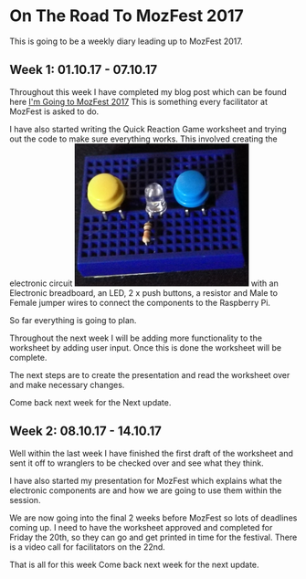# On The Road To MozFest 2017

This is going to be a weekly diary leading up to MozFest 2017.

## Week 1: 01.10.17 - 07.10.17

Throughout this week I have completed my blog post which can be found here [I'm Going to MozFest 2017](http://www.raspikidd.com/i-going-mozfest-2017) This is something every facilitator at MozFest is asked to do.

I have also started writing the Quick Reaction Game worksheet and trying out the code to make sure everything works. This involved creating the electronic circuit ![Electronic circuit](Images/QuickReaction.png) with an Electronic breadboard, an LED, 2 x push buttons, a resistor and Male to Female jumper wires to connect the components to the Raspberry Pi.

So far everything is going to plan.

Throughout the next week I will be adding more functionality to the worksheet by adding user input. Once this is done the worksheet will be complete.

The next steps are to create the presentation and read the worksheet over and make necessary changes.

Come back next week for the Next update.


## Week 2: 08.10.17 - 14.10.17
Well within the last week I have finished the first draft of the worksheet and sent it off to wranglers to be checked over and see what they think.

I have also started my presentation for MozFest which explains what the electronic components are and how we are going to use them within the session.

We are now going into the final 2 weeks before MozFest so lots of deadlines coming up. I need to have the worksheet approved and completed for Friday the 20th, so they can go and get printed in time for the festival. There is a video call for facilitators on the 22nd.  

That is all for this week Come back next week for the next update.
